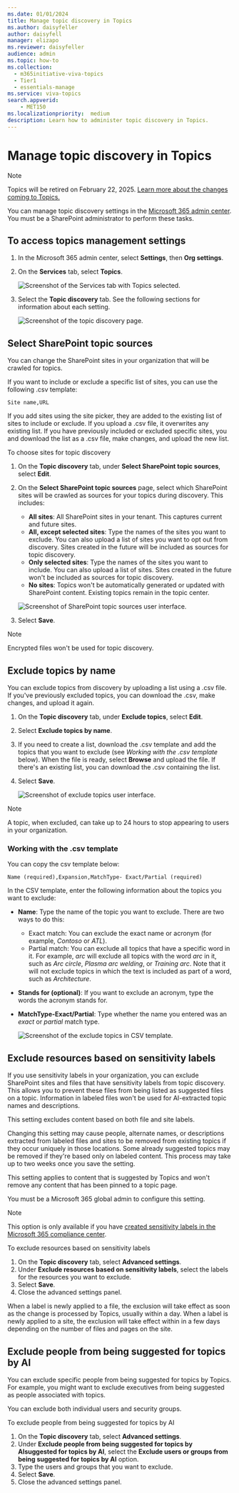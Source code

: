 ```yaml
---
ms.date: 01/01/2024
title: Manage topic discovery in Topics
ms.author: daisyfeller
author: daisyfell
manager: elizapo
ms.reviewer: daisyfeller
audience: admin
ms.topic: how-to
ms.collection:
  - m365initiative-viva-topics
  - Tier1
  - essentials-manage
ms.service: viva-topics 
search.appverid:
    - MET150  
ms.localizationpriority:  medium
description: Learn how to administer topic discovery in Topics.
---
```


# Manage topic discovery in Topics

> [!NOTE]
> Topics will be retired on February 22, 2025. [Learn more about the changes coming to Topics.](changes-coming-to-topics.md)

You can manage topic discovery settings in the [Microsoft 365 admin center](https://admin.microsoft.com). You must be a SharePoint administrator to perform these tasks.

## To access topics management settings

1. In the Microsoft 365 admin center, select **Settings**, then **Org settings**.
2. On the **Services** tab, select **Topics**.

    ![Screenshot of the Services tab with Topics selected.](../media/knowledge-management/org-settings-topics.png)

3. Select the **Topic discovery** tab. See the following sections for information about each setting.

    ![Screenshot of the topic discovery page.](../media/topics/knowledge-network-settings-topic-discovery.png)

## Select SharePoint topic sources

You can change the SharePoint sites in your organization that will be crawled for topics.

If you want to include or exclude a specific list of sites, you can use the following .csv template:

``` csv
Site name,URL
```

If you add sites using the site picker, they are added to the existing list of sites to include or exclude. If you upload a .csv file, it overwrites any existing list. If you have previously included or excluded specific sites, you and download the list as a .csv file, make changes, and upload the new list.

To choose sites for topic discovery

1. On the **Topic discovery** tab, under **Select SharePoint topic sources**, select **Edit**.
2. On the **Select SharePoint topic sources** page, select which SharePoint sites will be crawled as sources for your topics during discovery. This includes:
    - **All sites**: All SharePoint sites in your tenant. This captures current and future sites.
    - **All, except selected sites**: Type the names of the sites you want to exclude.  You can also upload a list of sites you want to opt out from discovery. Sites created in the future will be included as sources for topic discovery. 
    - **Only selected sites**: Type the names of the sites you want to include. You can also upload a list of sites. Sites created in the future won't be included as sources for topic discovery.
    - **No sites**: Topics won't be automatically generated or updated with SharePoint content. Existing topics remain in the topic center.

    ![Screenshot of SharePoint topic sources user interface.](../media/topics/k-manage-select-topic-source.png)

3. Select **Save**.

>[!NOTE]
>Encrypted files won't be used for topic discovery.

## Exclude topics by name

You can exclude topics from discovery by uploading a list using a .csv file. If you've previously excluded topics, you can download the .csv, make changes, and upload it again.

1. On the **Topic discovery** tab, under **Exclude topics**, select **Edit**.
2. Select **Exclude topics by name**.
3. If you need to create a list, download the .csv template and add the topics that you want to exclude (see *Working with the .csv template* below). When the file is ready, select **Browse** and upload the file. If there's an existing list, you can download the .csv containing the list.
4. Select **Save**.

    ![Screenshot of exclude topics user interface.](../media/topics/km-manage-exclude-topics.png)

> [!NOTE]
> A topic, when excluded, can take up to 24 hours to stop appearing to users in your organization.

### Working with the .csv template

You can copy the csv template below:

``` csv
Name (required),Expansion,MatchType- Exact/Partial (required)
```

In the CSV template, enter the following information about the topics you want to exclude:

- **Name**: Type the name of the topic you want to exclude. There are two ways to do this:
    - Exact match: You can exclude the exact name or acronym (for example, *Contoso* or *ATL*).
    - Partial match: You can exclude all topics that have a specific word in it.  For example, *arc* will exclude all topics with the word *arc* in it, such as *Arc circle*, *Plasma arc welding*, or *Training arc*. Note that it will not exclude topics in which the text is included as part of a word, such as *Architecture*.
- **Stands for (optional)**: If you want to exclude an acronym, type the words the acronym stands for.
- **MatchType-Exact/Partial**: Type whether the name you entered was an *exact* or *partial* match type.

    ![Screenshot of the exclude topics in CSV template.](../media/topics/exclude-topics-csv.png)

## Exclude resources based on sensitivity labels

If you use sensitivity labels in your organization, you can exclude SharePoint sites and files that have sensitivity labels from topic discovery. This allows you to prevent these files from being listed as suggested files on a topic. Information in labeled files won't be used for AI-extracted topic names and descriptions.

This setting excludes content based on both file and site labels.

Changing this setting may cause people, alternate names, or descriptions extracted from labeled files and sites to be removed from existing topics if they occur uniquely in those locations. Some already suggested topics may be removed if they're based only on labeled content. This process may take up to two weeks once you save the setting.

This setting applies to content that is suggested by Topics and won't remove any content that has been pinned to a topic page.

You must be a Microsoft 365 global admin to configure this setting.

> [!NOTE]
> This option is only available if you have [created sensitivity labels in the Microsoft 365 compliance center](/microsoft-365/compliance/create-sensitivity-labels).

To exclude resources based on sensitivity labels

1. On the **Topic discovery** tab, select **Advanced settings**.
1. Under **Exclude resources based on sensitivity labels**, select the labels for the resources you want to exclude.
1. Select **Save**.
1. Close the advanced settings panel.

When a label is newly applied to a file, the exclusion will take effect as soon as the change is processed by Topics, usually within a day. When a label is newly applied to a site, the exclusion will take effect within in a few days depending on the number of files and pages on the site.

## Exclude people from being suggested for topics by AI

You can exclude specific people from being suggested for topics by Topics. For example, you might want to exclude executives from being suggested as people associated with topics.

You can exclude both individual users and security groups.

To exclude people from being suggested for topics by AI

1. On the **Topic discovery** tab, select **Advanced settings**.
1. Under **Exclude people from being suggested for topics by AIsuggested for topics by AI**, select the **Exclude users or groups from being suggested for topics by AI** option.
1. Type the users and groups that you want to exclude.
1. Select **Save**.
1. Close the advanced settings panel.

